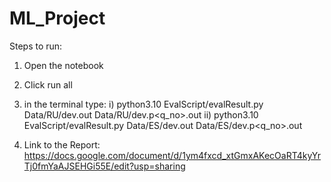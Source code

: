 # ML_Project


Steps to run:
1) Open the notebook
2) Click run all
3) in the terminal type:
    i)  python3.10 EvalScript/evalResult.py Data/RU/dev.out Data/RU/dev.p<q_no>.out
   ii)  python3.10 EvalScript/evalResult.py Data/ES/dev.out Data/ES/dev.p<q_no>.out

4) Link to the Report: https://docs.google.com/document/d/1ym4fxcd_xtGmxAKecOaRT4kyYrTj0fmYaAJSEHGi55E/edit?usp=sharing

